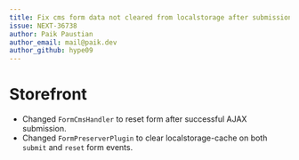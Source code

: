 ```yaml
---
title: Fix cms form data not cleared from localstorage after submission
issue: NEXT-36738
author: Paik Paustian
author_email: mail@paik.dev
author_github: hype09
---
```

# Storefront
* Changed `FormCmsHandler` to reset form after successful AJAX submission.
* Changed `FormPreserverPlugin` to clear localstorage-cache on both `submit` and `reset` form events.
